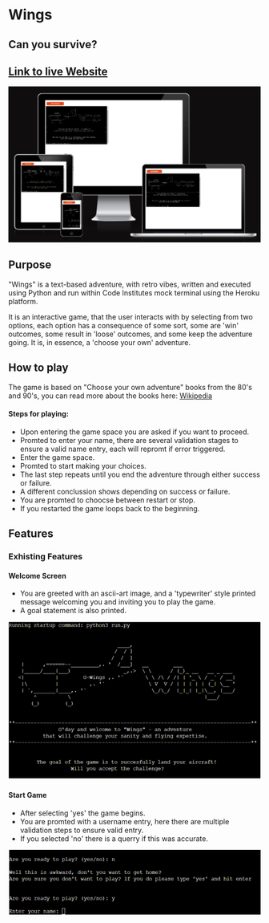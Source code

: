 # Wings
## Can you survive?

[Link to live Website](https://wings-text-based-game-866d46ea2c76.herokuapp.com/)
---

![Screenshoot of image generated in amiresponsive.](assets/images/readme/responsive.png)

## Purpose

"Wings" is a text-based adventure, with retro vibes, written and executed using Python and run within Code 
Institutes mock terminal using the Heroku platform.

It is an interactive game, that the user interacts with by selecting from two options, each option has a consequence
of some sort, some are 'win' outcomes, some result in 'loose' outcomes, and some keep the adventure going.  It is,
in essence, a 'choose your own' adventure.

## How to play

The game is based on "Choose your own adventure" books from the 80's and 90's, you can read more about
the books here: [Wikipedia](https://en.wikipedia.org/wiki/Choose_Your_Own_Adventure)

#### Steps for playing:
* Upon entering the game space you are asked if you want to proceed.
* Promted to enter your name, there are several validation stages to ensure a valid name entry, each will repromt if error triggered.
* Enter the game space.
* Promted to start making your choices.
* The last step repeats until you end the adventure through either success or failure.
* A different conclussion shows depending on success or failure.
* You are promted to choocse between restart or stop.
* If you restarted the game loops back to the beginning.

## Features

### Exhisting Features

#### Welcome Screen

* You are greeted with an ascii-art image, and a 'typewriter' style printed message welcoming you and inviting you to play the game.
* A goal statement is also printed.

![Screenshot of the Welcome screen](assets/images/readme/start-screen.png)
<br>

#### Start Game

* After selecting 'yes' the game begins.
* You are promted with a username entry, here there are multiple validation steps to ensure valid entry.
* If you selected 'no' there is a querry if this was accurate.

![Screenshoot of the Start game screen](assets/images/readme/welcome-screen.png)
<br>

